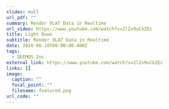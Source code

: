 ```yaml
---
slides: null
url_pdf: ""
summary: Render OLAT Data in Realtime
url_video: https://www.youtube.com/watch?v=2lZv9uCkZEc
title: Light Down
subtitle: Render OLAT Data in Realtime
date: 2020-06-10T00:00:00.000Z
tags:
  - DEEMOS Inc.
external_link: https://www.youtube.com/watch?v=2lZv9uCkZEc
links: []
image:
  caption: ""
  focal_point: ""
  filename: featured.png
url_code: ""
---
```

